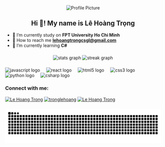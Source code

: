 <div align="center">
  <img align="center" height="150" src="https://avatars.githubusercontent.com/u/81946953?v=4" alt="Profile Picture" />
</div>

<h2 align="center">Hi 👋! My name is Lê Hoàng Trọng</h2>

- 🔭 I’m currently study on **FPT University Ho Chi Minh**
- 💌 How to reach me **lehoangtrongcsgl@gmail.com**
- 🌱 I’m currently learning **C#**
###

<div align="center">
  <img src="https://github-readme-stats.vercel.app/api?username=lehoangtrong&hide_title=false&hide_rank=false&show_icons=true&include_all_commits=true&count_private=true&disable_animations=false&theme=dracula&locale=en&hide_border=false" height="150" alt="stats graph" />
  <img src="https://streak-stats.demolab.com?user=lehoangtrong&locale=en&mode=daily&theme=darcula&hide_border=false&border_radius=5" height="150" alt="streak graph" />
</div>

###

<div align="left">
  <img src="https://cdn.jsdelivr.net/gh/devicons/devicon/icons/javascript/javascript-original.svg" height="30" alt="javascript logo" />
  <img width="12" />
  <img src="https://cdn.jsdelivr.net/gh/devicons/devicon/icons/react/react-original.svg" height="30" alt="react logo" />
  <img width="12" />
  <img src="https://cdn.jsdelivr.net/gh/devicons/devicon/icons/html5/html5-original.svg" height="30" alt="html5 logo" />
  <img width="12" />
  <img src="https://cdn.jsdelivr.net/gh/devicons/devicon/icons/css3/css3-original.svg" height="30" alt="css3 logo" />
  <img width="12" />
  <img src="https://cdn.jsdelivr.net/gh/devicons/devicon/icons/python/python-original.svg" height="30" alt="python logo" />
  <img width="12" />
  <img src="https://cdn.jsdelivr.net/gh/devicons/devicon/icons/csharp/csharp-original.svg" height="30" alt="csharp logo" />
</div>

<h3 align="left">Connect with me:</h3>
<p align="left">
<a href="mailto:lehoangtrongcsgl@gmail.com" target="blank"><img align="center" src="https://raw.githubusercontent.com/get-icon/geticon/refs/heads/master/icons/google-gmail.svg" alt="Le Hoang Trong" height="30" width="40" /></a>
<a href="https://www.linkedin.com/in/tronglehoang/" target="blank"><img align="center" src="https://raw.githubusercontent.com/get-icon/geticon/refs/heads/master/icons/linkedin-icon.svg" alt="tronglehoang" height="30" width="40" /></a>
<a href="https://www.facebook.com/coupstrong/" target="blank"><img align="center" src="https://raw.githubusercontent.com/rahuldkjain/github-profile-readme-generator/master/src/images/icons/Social/facebook.svg" alt="Le Hoang Trong" height="30" width="40" /></a>
</p>

###

<img src="https://raw.githubusercontent.com/lehoangtrong/lehoangtrong/output/snake.svg" alt="Snake animation" />

###
